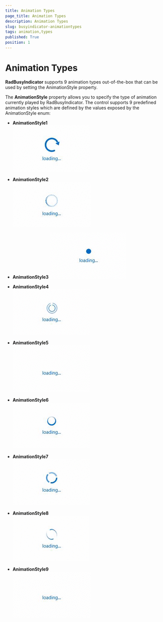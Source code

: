 ```yaml
---
title: Animation Types
page_title: Animation Types
description: Animation Types
slug: busyindicator-animationtypes
tags: animation,types
published: True
position: 1
---
```


# Animation Types

**RadBusyIndicator** supports 9 animation types out-of-the-box that can be used by setting the AnimationStyle property.

The **AnimationStyle** property allows you to specify the type of animation currently played by RadBusyIndicator. The control supports 9 predefined animation styles which are defined by the values exposed by the AnimationStyle enum:

* **AnimationStyle1**  
![RadBusyIndicator Animation Style 1](images/AnimationStyle1.gif)

* **AnimationStyle2**  
![RadBusyIndicator Animation Style 2](images/AnimationStyle2.gif)

* **AnimationStyle3**
![RadBusyIndicator Animation Style 3](images/AnimationStyle3.gif)

* **AnimationStyle4**  
![RadBusyIndicator Animation Style 4](images/AnimationStyle4.gif)

* **AnimationStyle5**  
![RadBusyIndicator Animation Style 5](images/AnimationStyle5.gif)

* **AnimationStyle6**  
![RadBusyIndicator Animation Style 6](images/AnimationStyle6.gif)

* **AnimationStyle7**  
![RadBusyIndicator Animation Style 7](images/AnimationStyle7.gif)

* **AnimationStyle8**  
![RadBusyIndicator Animation Style 8](images/AnimationStyle8.gif)

* **AnimationStyle9**  
![RadBusyIndicator Animation Style 9](images/AnimationStyle9.gif)
